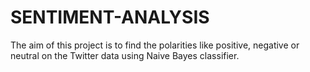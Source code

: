 # SENTIMENT-ANALYSIS
The aim of this project is to find the polarities like positive, negative or neutral on the Twitter data using Naive Bayes classifier.
